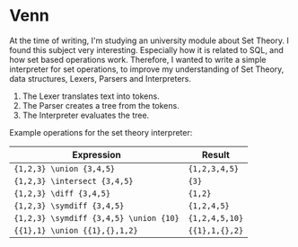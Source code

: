 # Venn
At the time of writing, I'm studying an university module about Set Theory. I found this subject very interesting. Especially how it is related to SQL, and how set based operations work.
Therefore, I wanted to write a simple interpreter for set operations, to improve my understanding of Set Theory, data structures, Lexers, Parsers and Interpreters.

1.  The Lexer translates text into tokens.
2.  The Parser creates a tree from the tokens.
3.  The Interpreter evaluates the tree.

Example operations for the set theory interpreter:

| Expression    | Result |
| -------- | ------- |
| `{1,2,3} \union {3,4,5}` | `{1,2,3,4,5}` |
| `{1,2,3} \intersect {3,4,5}` | `{3}` |
| `{1,2,3} \diff {3,4,5}` | `{1,2}` |
| `{1,2,3} \symdiff {3,4,5}` | `{1,2,4,5}` |
| `{1,2,3} \symdiff {3,4,5} \union {10}` | `{1,2,4,5,10}` |
|`{{1},1} \union {{1},{},1,2}`|`{{1},1,{},2}`|
 

